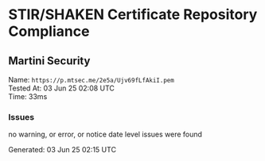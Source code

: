 # STIR/SHAKEN Certificate Repository Compliance

## Martini Security

Name: `https://p.mtsec.me/2e5a/Ujv69fLfAkiI.pem`\
Tested At: 03 Jun 25 02:08 UTC\
Time: 33ms

### Issues

no warning, or error, or notice date level issues were found

Generated: 03 Jun 25 02:15 UTC